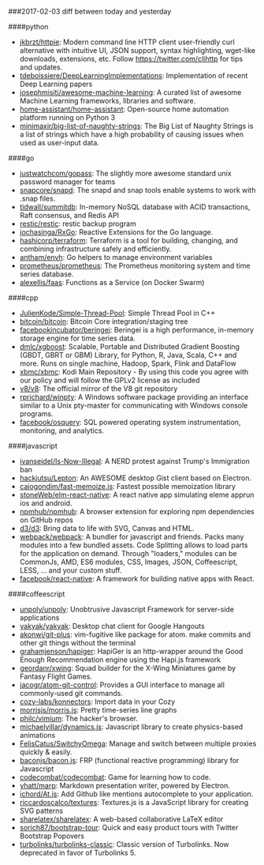 ###2017-02-03
diff between today and yesterday

####python
* [jkbrzt/httpie](https://github.com/jkbrzt/httpie): Modern command line HTTP client  user-friendly curl alternative with intuitive UI, JSON support, syntax highlighting, wget-like downloads, extensions, etc. Follow https://twitter.com/clihttp for tips and updates.
* [tdeboissiere/DeepLearningImplementations](https://github.com/tdeboissiere/DeepLearningImplementations): Implementation of recent Deep Learning papers
* [josephmisiti/awesome-machine-learning](https://github.com/josephmisiti/awesome-machine-learning): A curated list of awesome Machine Learning frameworks, libraries and software.
* [home-assistant/home-assistant](https://github.com/home-assistant/home-assistant):  Open-source home automation platform running on Python 3
* [minimaxir/big-list-of-naughty-strings](https://github.com/minimaxir/big-list-of-naughty-strings): The Big List of Naughty Strings is a list of strings which have a high probability of causing issues when used as user-input data.

####go
* [justwatchcom/gopass](https://github.com/justwatchcom/gopass): The slightly more awesome standard unix password manager for teams
* [snapcore/snapd](https://github.com/snapcore/snapd): The snapd and snap tools enable systems to work with .snap files.
* [tidwall/summitdb](https://github.com/tidwall/summitdb): In-memory NoSQL database with ACID transactions, Raft consensus, and Redis API
* [restic/restic](https://github.com/restic/restic): restic backup program
* [jochasinga/RxGo](https://github.com/jochasinga/RxGo): Reactive Extensions for the Go language.
* [hashicorp/terraform](https://github.com/hashicorp/terraform): Terraform is a tool for building, changing, and combining infrastructure safely and efficiently.
* [antham/envh](https://github.com/antham/envh): Go helpers to manage environment variables
* [prometheus/prometheus](https://github.com/prometheus/prometheus): The Prometheus monitoring system and time series database.
* [alexellis/faas](https://github.com/alexellis/faas): Functions as a Service (on Docker Swarm)

####cpp
* [JulienKode/Simple-Thread-Pool](https://github.com/JulienKode/Simple-Thread-Pool): Simple Thread Pool in C++
* [bitcoin/bitcoin](https://github.com/bitcoin/bitcoin): Bitcoin Core integration/staging tree
* [facebookincubator/beringei](https://github.com/facebookincubator/beringei): Beringei is a high performance, in-memory storage engine for time series data.
* [dmlc/xgboost](https://github.com/dmlc/xgboost): Scalable, Portable and Distributed Gradient Boosting (GBDT, GBRT or GBM) Library, for Python, R, Java, Scala, C++ and more. Runs on single machine, Hadoop, Spark, Flink and DataFlow
* [xbmc/xbmc](https://github.com/xbmc/xbmc): Kodi Main Repository - By using this code you agree with our policy and will follow the GPLv2 license as included
* [v8/v8](https://github.com/v8/v8): The official mirror of the V8 git repository
* [rprichard/winpty](https://github.com/rprichard/winpty): A Windows software package providing an interface similar to a Unix pty-master for communicating with Windows console programs.
* [facebook/osquery](https://github.com/facebook/osquery): SQL powered operating system instrumentation, monitoring, and analytics.

####javascript
* [ivanseidel/Is-Now-Illegal](https://github.com/ivanseidel/Is-Now-Illegal): A NERD protest against Trump's Immigration ban
* [hackjutsu/Lepton](https://github.com/hackjutsu/Lepton): An AWESOME desktop Gist client based on Electron.
* [caiogondim/fast-memoize.js](https://github.com/caiogondim/fast-memoize.js):  Fastest possible memoization library
* [stoneWeb/elm-react-native](https://github.com/stoneWeb/elm-react-native): A react native app simulating eleme apprun ios and android.
* [npmhub/npmhub](https://github.com/npmhub/npmhub):  A browser extension for exploring npm dependencies on GitHub repos
* [d3/d3](https://github.com/d3/d3): Bring data to life with SVG, Canvas and HTML. 
* [webpack/webpack](https://github.com/webpack/webpack): A bundler for javascript and friends. Packs many modules into a few bundled assets. Code Splitting allows to load parts for the application on demand. Through "loaders," modules can be CommonJs, AMD, ES6 modules, CSS, Images, JSON, Coffeescript, LESS, ... and your custom stuff.
* [facebook/react-native](https://github.com/facebook/react-native): A framework for building native apps with React.

####coffeescript
* [unpoly/unpoly](https://github.com/unpoly/unpoly): Unobtrusive Javascript Framework for server-side applications
* [yakyak/yakyak](https://github.com/yakyak/yakyak): Desktop chat client for Google Hangouts
* [akonwi/git-plus](https://github.com/akonwi/git-plus): vim-fugitive like package for atom. make commits and other git things without the terminal
* [grahamjenson/hapiger](https://github.com/grahamjenson/hapiger): HapiGer is an http-wrapper around the Good Enough Recommendation engine using the Hapi.js framework
* [geordanr/xwing](https://github.com/geordanr/xwing): Squad builder for the X-Wing Miniatures game by Fantasy Flight Games.
* [jacogr/atom-git-control](https://github.com/jacogr/atom-git-control): Provides a GUI interface to manage all commonly-used git commands.
* [cozy-labs/konnectors](https://github.com/cozy-labs/konnectors): Import data in your Cozy
* [morrisjs/morris.js](https://github.com/morrisjs/morris.js): Pretty time-series line graphs
* [philc/vimium](https://github.com/philc/vimium): The hacker's browser.
* [michaelvillar/dynamics.js](https://github.com/michaelvillar/dynamics.js): Javascript library to create physics-based animations
* [FelisCatus/SwitchyOmega](https://github.com/FelisCatus/SwitchyOmega): Manage and switch between multiple proxies quickly & easily.
* [baconjs/bacon.js](https://github.com/baconjs/bacon.js): FRP (functional reactive programming) library for Javascript
* [codecombat/codecombat](https://github.com/codecombat/codecombat): Game for learning how to code.
* [yhatt/marp](https://github.com/yhatt/marp): Markdown presentation writer, powered by Electron.
* [ichord/At.js](https://github.com/ichord/At.js): Add Github like mentions autocomplete to your application.
* [riccardoscalco/textures](https://github.com/riccardoscalco/textures): Textures.js is a JavaScript library for creating SVG patterns
* [sharelatex/sharelatex](https://github.com/sharelatex/sharelatex): A web-based collaborative LaTeX editor
* [sorich87/bootstrap-tour](https://github.com/sorich87/bootstrap-tour): Quick and easy product tours with Twitter Bootstrap Popovers
* [turbolinks/turbolinks-classic](https://github.com/turbolinks/turbolinks-classic): Classic version of Turbolinks. Now deprecated in favor of Turbolinks 5.
